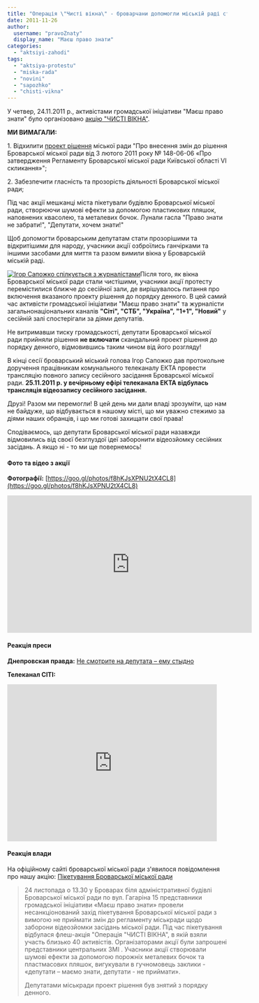 ```yaml
---
title: "Операція \"Чисті вікна\" - броварчани допомогли міській раді стати прозорішою"
date: 2011-11-26
author: 
  username: "pravoZnaty"
  display_name: "Маєш право знати"
categories: 
  - "aktsiyi-zahodi"
tags: 
  - "aktsiya-protestu"
  - "miska-rada"
  - "novini"
  - "sapozhko"
  - "chisti-vikna"
---
```


У четвер, 24.11.2011 р., активістами громадської ініціативи "Маєш право знати" було організовано [акцію "ЧИСТІ ВІКНА"](https://mpz.brovary.org/novini/operacia-chisti-vikna-pres-anons/ "Операція “Чисті вікна”").

**МИ ВИМАГАЛИ:**

1\. Відхилити [проект рішення](http://www.pravo-znaty.org.ua/novini/brovarskamiskaradauzakonuezaboronuvideozjomki-proektrisenna "Проект рішення про заборону відеозйомки") міської ради "Про внесення змін до рішення Броварської міської ради від 3 лютого 2011 року № 148-06-06 «Про затвердження Регламенту Броварської міської ради Київської області VI скликання»";<!--more-->

2\. Забезпечити гласність та прозорість діяльності Броварської міської ради;

Під час акції мешканці міста пікетували будівлю Броварської міської ради, створюючи шумові ефекти за допомогою пластикових пляшок, наповнених квасолею, та металевих бочок. Лунали гасла "Право знати не забрати!", "Депутати, хочем знати!"

Щоб допомогти броварським депутатам стати прозорішими та відкритішими для народу, учасники акції озброїлись ганчірками та іншими засобами для миття та разом вимили вікна у Броварській міській раді.

[![](https://mpz.brovary.org/wp-content/uploads/2011/11/Ігор-Сапожко-спілкується-з-журналістами.jpg "Ігор Сапожко спілкується з журналістами")](https://mpz.brovary.org/wp-content/uploads/2011/11/Ігор-Сапожко-спілкується-з-журналістами.jpg)Після того, як вікна Броварської міської ради стали чистішими, учасники акції протесту перемістилися ближче до сесійної зали, де вирішувалось питання про включення вказаного проекту рішення до порядку денного. В цей самий час активісти громадської ініціативи "Маєш право знати" та журналісти загальнонаціональних каналів **"Сіті", "СТБ", "Україна", "1+1", "Новий"** у сесійній залі спостерігали за діями депутатів.

Не витримавши тиску громадськості, депутати Броварської міської ради прийняли рішення **не включати** скандальний проект рішення до порядку денного, відмовившись таким чином від його розгляду!

В кінці сесії броварський міський голова Ігор Сапожко дав протокольне доручення працівникам комунального телеканалу ЕКТА провести трансляцію повного запису сесійного засідання Броварської міської ради. **25.11.2011 р. у вечірньому ефірі телеканала ЕКТА відбулась трансляція відеозапису сесійного засідання.**

Друзі! Разом ми перемогли! В цей день ми дали владі зрозуміти, що нам не байдуже, що відбувається в нашому місті, що ми уважно стежимо за діями наших обранців, і що ми готові захищати свої права!

Сподіваємось, що депутати Броварської міської ради назавжди відмовились від своєї безглуздої ідеї заборонити відеозйомку сесійних засідань. А якщо ні - то ми ще повернемось!

#### Фото та відео з акції

**Фотографії:** [https://goo.gl/photos/f8hKJsXPNU2tX4CL8](https://goo.gl/photos/f8hKJsXPNU2tX4CL8)  

<iframe src="http://www.youtube.com/embed/9NZ3NR8nWic" width="560" height="315" frameborder="0" allowfullscreen="allowfullscreen"></iframe>

#### Реакція преси

**Днепровская правда:** [Не смотрите на депутата – ему стыдно](http://dpravda.org/ne-smotrite-na-deputata-emu-stydno/ "Заборона відеозйомки")

**Телеканал СІТІ:**

<iframe src="http://www.youtube.com/embed/p4FEVcRCo5Y" width="480" height="360" frameborder="0" allowfullscreen="allowfullscreen"></iframe>

#### Реакція влади

На офіційному сайті броварської міської ради з'явилося повідомлення про нашу акцію: [Пікетування Броварської міської ради](http://www.slideshare.net/sergIlliukhin/c-11064326 "Пікетування Броварської міської ради")

> 24 листопада о 13.30 у Броварах біля адміністративної будівлі Броварської міської ради по вул. Гагаріна 15 представники громадської ініціативи «Маєш право знати» провели несанкціонований захід пікетування Броварської міської ради з вимогою не приймати змін до регламенту міськради щодо заборони відеозйомки засідань міської ради. Під час пікетування відбулася флеш-акція "Операція "ЧИСТІ ВІКНА", в якій взяли участь близько 40 активістів. Організаторами акції були запрошені представники центральних ЗМІ . Учасники акції створювали шумові ефекти за допомогою порожніх металевих бочок та пластмасових пляшок, вигукували в гучномовець заклики - «депутати – маємо знати, депутати - не приймати».
> 
> Депутатами міськради проект рішення був знятий з порядку денного.
